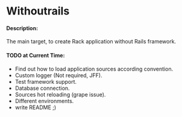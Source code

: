 # Withoutrails
#### Description:
The main target, to create Rack application without Rails framework.
#### TODO at Current Time:
* Find out how to load application sources according convention.
* Custom logger (Not required, JFF).
* Test framework support.
* Database connection.
* Sources hot reloading (grape issue).
* Different environments.
* write README ;)
